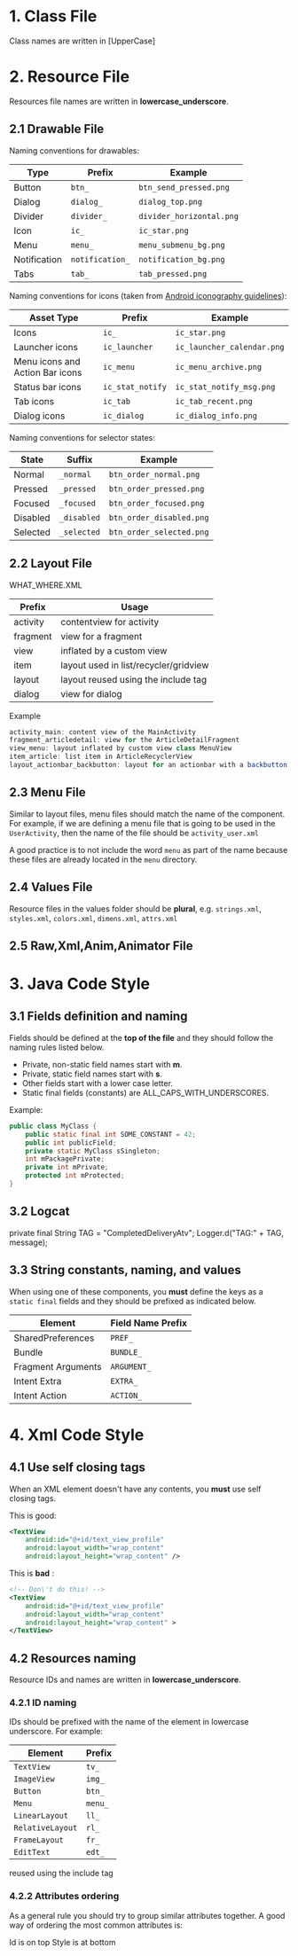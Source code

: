 # 1. Class File
Class names are written in [UpperCase]
# 2. Resource File
Resources file names are written in __lowercase_underscore__.
## 2.1 Drawable File
Naming conventions for drawables:


| Type         | Prefix            |		Example          |
|--------------| ------------------|-----------------------------|
| Button       | `btn_`	            | `btn_send_pressed.png`    |
| Dialog       | `dialog_`         | `dialog_top.png`          |
| Divider      | `divider_`        | `divider_horizontal.png`  |
| Icon         | `ic_`	            | `ic_star.png`               |
| Menu         | `menu_	`           | `menu_submenu_bg.png`     |
| Notification | `notification_`	| `notification_bg.png`     |
| Tabs         | `tab_`            | `tab_pressed.png`         |

Naming conventions for icons (taken from [Android iconography guidelines](http://developer.android.com/design/style/iconography.html)):

| Asset Type                      | Prefix             | Example                      |
| --------------------------------| ----------------   | ---------------------------- |
| Icons                           | `ic_`              | `ic_star.png`                |
| Launcher icons                  | `ic_launcher`      | `ic_launcher_calendar.png`   |
| Menu icons and Action Bar icons | `ic_menu`          | `ic_menu_archive.png`        |
| Status bar icons                | `ic_stat_notify`   | `ic_stat_notify_msg.png`     |
| Tab icons                       | `ic_tab`           | `ic_tab_recent.png`          |
| Dialog icons                    | `ic_dialog`        | `ic_dialog_info.png`         |

Naming conventions for selector states:

| State	       | Suffix          | Example                     |
|--------------|-----------------|-----------------------------|
| Normal       | `_normal`       | `btn_order_normal.png`    |
| Pressed      | `_pressed`      | `btn_order_pressed.png`   |
| Focused      | `_focused`      | `btn_order_focused.png`   |
| Disabled     | `_disabled`     | `btn_order_disabled.png`  |
| Selected     | `_selected`     | `btn_order_selected.png`  |

## 2.2 Layout File 

   WHAT_WHERE.XML

| Prefix           |  Usage                                 |
| ---------------- | ----------------------                 | 
| activity         | contentview for activity               | 
| fragment         |view for a fragment                     | 
| view             | inflated by a custom view              | 
| item             |  layout used in list/recycler/gridview | 
|  layout          | layout reused using the include tag    |
|  dialog          | view for dialog                        |

Example

```java
activity_main: content view of the MainActivity
fragment_articledetail: view for the ArticleDetailFragment
view_menu: layout inflated by custom view class MenuView
item_article: list item in ArticleRecyclerView
layout_actionbar_backbutton: layout for an actionbar with a backbutton (too simple to be a customview)
```
	

## 2.3 Menu File
Similar to layout files, menu files should match the name of the component. For example, if we are defining a menu file that is going to be used in the `UserActivity`, then the name of the file should be `activity_user.xml`

A good practice is to not include the word `menu` as part of the name because these files are already located in the `menu` directory.

## 2.4 Values File
Resource files in the values folder should be __plural__, e.g. `strings.xml`, `styles.xml`, `colors.xml`, `dimens.xml`, `attrs.xml`

## 2.5 Raw,Xml,Anim,Animator File

# 3. Java Code Style

## 3.1 Fields definition and naming

Fields should be defined at the __top of the file__ and they should follow the naming rules listed below.

* Private, non-static field names start with __m__.
* Private, static field names start with __s__.
* Other fields start with a lower case letter.
* Static final fields (constants) are ALL_CAPS_WITH_UNDERSCORES.

Example:

```java
public class MyClass {
    public static final int SOME_CONSTANT = 42;
    public int publicField;
    private static MyClass sSingleton;
    int mPackagePrivate;
    private int mPrivate;
    protected int mProtected;
}
```

## 3.2 Logcat 
 private final String TAG = "CompletedDeliveryAtv";
 Logger.d("TAG:" + TAG, message);

## 3.3 String constants, naming, and values 

When using one of these components, you __must__ define the keys as a `static final` fields and they should be prefixed as indicated below.

| Element            | Field Name Prefix |
| -----------------  | ----------------- |
| SharedPreferences  | `PREF_`             |
| Bundle             | `BUNDLE_`           |
| Fragment Arguments | `ARGUMENT_`         |
| Intent Extra       | `EXTRA_`            |
| Intent Action      | `ACTION_`           |


# 4. Xml Code Style
## 4.1 Use self closing tags

When an XML element doesn't have any contents, you __must__ use self closing tags.

This is good:

```xml
<TextView
	android:id="@+id/text_view_profile"
	android:layout_width="wrap_content"
	android:layout_height="wrap_content" />
```

This is __bad__ :

```xml
<!-- Don\'t do this! -->
<TextView
    android:id="@+id/text_view_profile"
    android:layout_width="wrap_content"
    android:layout_height="wrap_content" >
</TextView>
```

## 4.2 Resources naming

Resource IDs and names are written in __lowercase_underscore__.

### 4.2.1 ID naming
IDs should be prefixed with the name of the element in lowercase underscore. For example:

| Element            | Prefix            |
| -----------------  | ----------------- |
| `TextView`           | `tv_`             |
| `ImageView`          | `img_`            |
| `Button`             | `btn_`           |
| `Menu`               | `menu_`             |
| `LinearLayout`               | `ll_`             |
| `RelativeLayout`               | `rl_`             |
| `FrameLayout`               | `fr_`             |
| `EditText`               | `edt_`             |

reused using the include tag


### 4.2.2 Attributes ordering

As a general rule you should try to group similar attributes together. A good way of ordering the most common attributes is:

 Id is on top
 Style is at bottom
 
